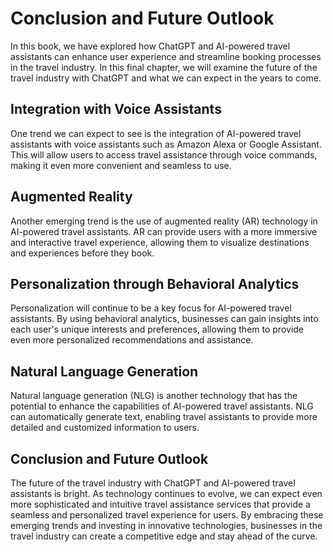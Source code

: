 Conclusion and Future Outlook
================================================================================

In this book, we have explored how ChatGPT and AI-powered travel assistants can enhance user experience and streamline booking processes in the travel industry. In this final chapter, we will examine the future of the travel industry with ChatGPT and what we can expect in the years to come.

Integration with Voice Assistants
---------------------------------

One trend we can expect to see is the integration of AI-powered travel assistants with voice assistants such as Amazon Alexa or Google Assistant. This will allow users to access travel assistance through voice commands, making it even more convenient and seamless to use.

Augmented Reality
-----------------

Another emerging trend is the use of augmented reality (AR) technology in AI-powered travel assistants. AR can provide users with a more immersive and interactive travel experience, allowing them to visualize destinations and experiences before they book.

Personalization through Behavioral Analytics
--------------------------------------------

Personalization will continue to be a key focus for AI-powered travel assistants. By using behavioral analytics, businesses can gain insights into each user's unique interests and preferences, allowing them to provide even more personalized recommendations and assistance.

Natural Language Generation
---------------------------

Natural language generation (NLG) is another technology that has the potential to enhance the capabilities of AI-powered travel assistants. NLG can automatically generate text, enabling travel assistants to provide more detailed and customized information to users.

Conclusion and Future Outlook
-----------------------------

The future of the travel industry with ChatGPT and AI-powered travel assistants is bright. As technology continues to evolve, we can expect even more sophisticated and intuitive travel assistance services that provide a seamless and personalized travel experience for users. By embracing these emerging trends and investing in innovative technologies, businesses in the travel industry can create a competitive edge and stay ahead of the curve.
